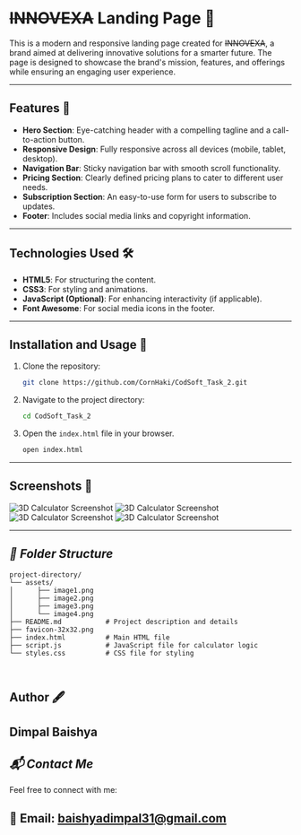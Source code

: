 # <s>INNOVEXA</s> Landing Page 🚀

This is a modern and responsive landing page created for <s>INNOVEXA</s>, a brand aimed at delivering innovative solutions for a smarter future. The page is designed to showcase the brand's mission, features, and offerings while ensuring an engaging user experience.

---

## Features 🌟

- **Hero Section**: Eye-catching header with a compelling tagline and a call-to-action button.
- **Responsive Design**: Fully responsive across all devices (mobile, tablet, desktop).
- **Navigation Bar**: Sticky navigation bar with smooth scroll functionality.
- **Pricing Section**: Clearly defined pricing plans to cater to different user needs.
- **Subscription Section**: An easy-to-use form for users to subscribe to updates.
- **Footer**: Includes social media links and copyright information.

---

## Technologies Used 🛠️

- **HTML5**: For structuring the content.
- **CSS3**: For styling and animations.
- **JavaScript (Optional)**: For enhancing interactivity (if applicable).
- **Font Awesome**: For social media icons in the footer.

---

## Installation and Usage 🚀

1. Clone the repository:
   ```bash
   git clone https://github.com/CornHaki/CodSoft_Task_2.git
2. Navigate to the project directory:
   ```bash
   cd CodSoft_Task_2
3. Open the ```index.html``` file in your browser.
   ```bash
   open index.html
   
---

## Screenshots 📸
![3D Calculator Screenshot](assets/image1.png)
![3D Calculator Screenshot](assets/image2.png)
![3D Calculator Screenshot](assets/image3.png)
![3D Calculator Screenshot](assets/image4.png)

---

## *📂 Folder Structure*
```plaintext
project-directory/
└── assets/
│      ├── image1.png
│      ├── image2.png
│      ├── image3.png
│      └── image4.png
├── README.md           # Project description and details
├── favicon-32x32.png 
├── index.html          # Main HTML file
├── script.js           # JavaScript file for calculator logic
└── styles.css          # CSS file for styling



```

## Author 🖋️
Dimpal Baishya
---

## *📬 Contact Me*
Feel free to connect with me:

📧 Email: baishyadimpal31@gmail.com
---
